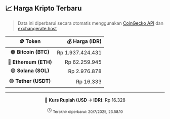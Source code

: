

<!-- HARGA_KRIPTO -->
## 📈 Harga Kripto Terbaru

> Data ini diperbarui secara otomatis menggunakan [CoinGecko API](https://www.coingecko.com/) dan [exchangerate.host](https://exchangerate.host/)

<div align="center">

| 🪙 Token | 💰 Harga (IDR) |
|:------:|---------------:|
| 🟠 **Bitcoin (BTC)**   | Rp 1.937.424.431 |
| 🔵 **Ethereum (ETH)**  | Rp 62.259.945 |
| 🟣 **Solana (SOL)**    | Rp 2.976.878 |
| 🟢 **Tether (USDT)**   | Rp 16.333 |

---

💱 **Kurs Rupiah (USD → IDR)**: Rp 16.328

🕒 <sub>Terakhir diperbarui: 20/7/2025, 23.58.10</sub>

</div>
<!-- /HARGA_KRIPTO -->